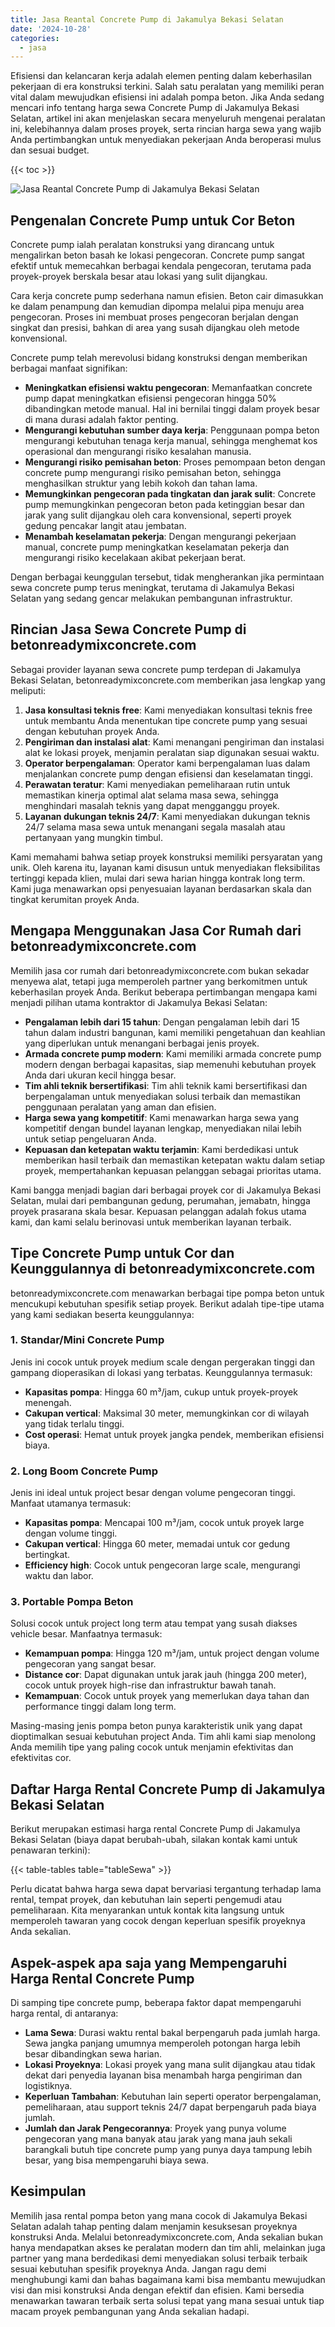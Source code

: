 ```yaml
---
title: Jasa Reantal Concrete Pump di Jakamulya Bekasi Selatan
date: '2024-10-28'
categories:
  - jasa
---
```


Efisiensi dan kelancaran kerja adalah elemen penting dalam keberhasilan pekerjaan di era konstruksi terkini. Salah satu peralatan yang memiliki peran vital dalam mewujudkan efisiensi ini adalah pompa beton. Jika Anda sedang mencari info tentang harga sewa Concrete Pump di Jakamulya Bekasi Selatan, artikel ini akan menjelaskan secara menyeluruh mengenai peralatan ini, kelebihannya dalam proses proyek, serta rincian harga sewa yang wajib Anda pertimbangkan untuk menyediakan pekerjaan Anda beroperasi mulus dan sesuai budget.

{{< toc >}}

![Jasa Reantal Concrete Pump di Jakamulya Bekasi Selatan](https://betoncor8.github.io/pump/concrete-pump%20(9).png)

## Pengenalan Concrete Pump untuk Cor Beton

Concrete pump ialah peralatan konstruksi yang dirancang untuk mengalirkan beton basah ke lokasi pengecoran. Concrete pump sangat efektif untuk memecahkan berbagai kendala pengecoran, terutama pada proyek-proyek berskala besar atau lokasi yang sulit dijangkau.

Cara kerja concrete pump sederhana namun efisien. Beton cair dimasukkan ke dalam penampung dan kemudian dipompa melalui pipa menuju area pengecoran. Proses ini membuat proses pengecoran berjalan dengan singkat dan presisi, bahkan di area yang susah dijangkau oleh metode konvensional.

Concrete pump telah merevolusi bidang konstruksi dengan memberikan berbagai manfaat signifikan:

- **Meningkatkan efisiensi waktu pengecoran**: Memanfaatkan concrete pump dapat meningkatkan efisiensi pengecoran hingga 50% dibandingkan metode manual. Hal ini bernilai tinggi dalam proyek besar di mana durasi adalah faktor penting.
- **Mengurangi kebutuhan sumber daya kerja**: Penggunaan pompa beton mengurangi kebutuhan tenaga kerja manual, sehingga menghemat kos operasional dan mengurangi risiko kesalahan manusia.
- **Mengurangi risiko pemisahan beton**: Proses pemompaan beton dengan concrete pump mengurangi risiko pemisahan beton, sehingga menghasilkan struktur yang lebih kokoh dan tahan lama.
- **Memungkinkan pengecoran pada tingkatan dan jarak sulit**: Concrete pump memungkinkan pengecoran beton pada ketinggian besar dan jarak yang sulit dijangkau oleh cara konvensional, seperti proyek gedung pencakar langit atau jembatan.
- **Menambah keselamatan pekerja**: Dengan mengurangi pekerjaan manual, concrete pump meningkatkan keselamatan pekerja dan mengurangi risiko kecelakaan akibat pekerjaan berat.

Dengan berbagai keunggulan tersebut, tidak mengherankan jika permintaan sewa concrete pump terus meningkat, terutama di Jakamulya Bekasi Selatan yang sedang gencar melakukan pembangunan infrastruktur.

## Rincian Jasa Sewa Concrete Pump di betonreadymixconcrete.com

Sebagai provider layanan sewa concrete pump terdepan di Jakamulya Bekasi Selatan, betonreadymixconcrete.com memberikan jasa lengkap yang meliputi:

1. **Jasa konsultasi teknis free**: Kami menyediakan konsultasi teknis free untuk membantu Anda menentukan tipe concrete pump yang sesuai dengan kebutuhan proyek Anda.
2. **Pengiriman dan instalasi alat**: Kami menangani pengiriman dan instalasi alat ke lokasi proyek, menjamin peralatan siap digunakan sesuai waktu.
3. **Operator berpengalaman**: Operator kami berpengalaman luas dalam menjalankan concrete pump dengan efisiensi dan keselamatan tinggi.
4. **Perawatan teratur**: Kami menyediakan pemeliharaan rutin untuk memastikan kinerja optimal alat selama masa sewa, sehingga menghindari masalah teknis yang dapat mengganggu proyek.
5. **Layanan dukungan teknis 24/7**: Kami menyediakan dukungan teknis 24/7 selama masa sewa untuk menangani segala masalah atau pertanyaan yang mungkin timbul.

Kami memahami bahwa setiap proyek konstruksi memiliki persyaratan yang unik. Oleh karena itu, layanan kami disusun untuk menyediakan fleksibilitas tertinggi kepada klien, mulai dari sewa harian hingga kontrak long term. Kami juga menawarkan opsi penyesuaian layanan berdasarkan skala dan tingkat kerumitan proyek Anda.

## Mengapa Menggunakan Jasa Cor Rumah dari betonreadymixconcrete.com

Memilih jasa cor rumah dari betonreadymixconcrete.com bukan sekadar menyewa alat, tetapi juga memperoleh partner yang berkomitmen untuk keberhasilan proyek Anda. Berikut beberapa pertimbangan mengapa kami menjadi pilihan utama kontraktor di Jakamulya Bekasi Selatan:

- **Pengalaman lebih dari 15 tahun**: Dengan pengalaman lebih dari 15 tahun dalam industri bangunan, kami memiliki pengetahuan dan keahlian yang diperlukan untuk menangani berbagai jenis proyek.
- **Armada concrete pump modern**: Kami memiliki armada concrete pump modern dengan berbagai kapasitas, siap memenuhi kebutuhan proyek Anda dari ukuran kecil hingga besar.
- **Tim ahli teknik bersertifikasi**: Tim ahli teknik kami bersertifikasi dan berpengalaman untuk menyediakan solusi terbaik dan memastikan penggunaan peralatan yang aman dan efisien.
- **Harga sewa yang kompetitif**: Kami menawarkan harga sewa yang kompetitif dengan bundel layanan lengkap, menyediakan nilai lebih untuk setiap pengeluaran Anda.
- **Kepuasan dan ketepatan waktu terjamin**: Kami berdedikasi untuk memberikan hasil terbaik dan memastikan ketepatan waktu dalam setiap proyek, mempertahankan kepuasan pelanggan sebagai prioritas utama.

Kami bangga menjadi bagian dari berbagai proyek cor di Jakamulya Bekasi Selatan, mulai dari pembangunan gedung, perumahan, jemabatn, hingga proyek prasarana skala besar. Kepuasan pelanggan adalah fokus utama kami, dan kami selalu berinovasi untuk memberikan layanan terbaik.

## Tipe Concrete Pump untuk Cor dan Keunggulannya di betonreadymixconcrete.com

betonreadymixconcrete.com menawarkan berbagai tipe pompa beton untuk mencukupi kebutuhan spesifik setiap proyek. Berikut adalah tipe-tipe utama yang kami sediakan beserta keunggulannya:

### 1\. Standar/Mini Concrete Pump

Jenis ini cocok untuk proyek medium scale dengan pergerakan tinggi dan gampang dioperasikan di lokasi yang terbatas. Keunggulannya termasuk:

- **Kapasitas pompa**: Hingga 60 m³/jam, cukup untuk proyek-proyek menengah.
- **Cakupan vertical**: Maksimal 30 meter, memungkinkan cor di wilayah yang tidak terlalu tinggi.
- **Cost operasi**: Hemat untuk proyek jangka pendek, memberikan efisiensi biaya.

### 2\. Long Boom Concrete Pump

Jenis ini ideal untuk project besar dengan volume pengecoran tinggi. Manfaat utamanya termasuk:

- **Kapasitas pompa**: Mencapai 100 m³/jam, cocok untuk proyek large dengan volume tinggi.
- **Cakupan vertical**: Hingga 60 meter, memadai untuk cor gedung bertingkat.
- **Efficiency high**: Cocok untuk pengecoran large scale, mengurangi waktu dan labor.

### 3\. Portable Pompa Beton

Solusi cocok untuk project long term atau tempat yang susah diakses vehicle besar. Manfaatnya termasuk:

- **Kemampuan pompa**: Hingga 120 m³/jam, untuk project dengan volume pengecoran yang sangat besar.
- **Distance cor**: Dapat digunakan untuk jarak jauh (hingga 200 meter), cocok untuk proyek high-rise dan infrastruktur bawah tanah.
- **Kemampuan**: Cocok untuk proyek yang memerlukan daya tahan dan performance tinggi dalam long term.

Masing-masing jenis pompa beton punya karakteristik unik yang dapat dioptimalkan sesuai kebutuhan project Anda. Tim ahli kami siap menolong Anda memilih tipe yang paling cocok untuk menjamin efektivitas dan efektivitas cor.

## Daftar Harga Rental Concrete Pump di Jakamulya Bekasi Selatan

Berikut merupakan estimasi harga rental Concrete Pump di Jakamulya Bekasi Selatan (biaya dapat berubah-ubah, silakan kontak kami untuk penawaran terkini):

{{< table-tables table="tableSewa" >}}

Perlu dicatat bahwa harga sewa dapat bervariasi tergantung terhadap lama rental, tempat proyek, dan kebutuhan lain seperti pengemudi atau pemeliharaan. Kita menyarankan untuk kontak kita langsung untuk memperoleh tawaran yang cocok dengan keperluan spesifik proyeknya Anda sekalian.

## Aspek-aspek apa saja yang Mempengaruhi Harga Rental Concrete Pump

Di samping tipe concrete pump, beberapa faktor dapat mempengaruhi harga rental, di antaranya:

- **Lama Sewa**: Durasi waktu rental bakal berpengaruh pada jumlah harga. Sewa jangka panjang umumnya memperoleh potongan harga lebih besar dibandingkan sewa harian.
- **Lokasi Proyeknya**: Lokasi proyek yang mana sulit dijangkau atau tidak dekat dari penyedia layanan bisa menambah harga pengiriman dan logistiknya.
- **Keperluan Tambahan**: Kebutuhan lain seperti operator berpengalaman, pemeliharaan, atau support teknis 24/7 dapat berpengaruh pada biaya jumlah.
- **Jumlah dan Jarak Pengecorannya**: Proyek yang punya volume pengecoran yang mana banyak atau jarak yang mana jauh sekali barangkali butuh tipe concrete pump yang punya daya tampung lebih besar, yang bisa mempengaruhi biaya sewa.

## Kesimpulan

Memilih jasa rental pompa beton yang mana cocok di Jakamulya Bekasi Selatan adalah tahap penting dalam menjamin kesuksesan proyeknya konstruksi Anda. Melalui betonreadymixconcrete.com, Anda sekalian bukan hanya mendapatkan akses ke peralatan modern dan tim ahli, melainkan juga partner yang mana berdedikasi demi menyediakan solusi terbaik terbaik sesuai kebutuhan spesifik proyeknya Anda. Jangan ragu demi menghubungi kami dan bahas bagaimana kami bisa membantu mewujudkan visi dan misi konstruksi Anda dengan efektif dan efisien. Kami bersedia menawarkan tawaran terbaik serta solusi tepat yang mana sesuai untuk tiap macam proyek pembangunan yang Anda sekalian hadapi.
